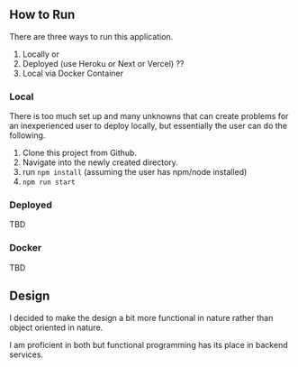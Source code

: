 ## How to Run

There are three ways to run this application.
1. Locally or
2. Deployed (use Heroku or Next or Vercel) ??
3. Local via Docker Container

### Local
There is too much set up and many unknowns that can create problems for an inexperienced user to deploy locally, but essentially the user can do the following.
1. Clone this project from Github.
2. Navigate into the newly created directory.
3. run `npm install` (assuming the user has npm/node installed)
4. `npm run start`

### Deployed

TBD
### Docker

TBD


## Design

I decided to make the design a bit more functional in nature rather than object oriented in nature.

I am proficient in both but functional programming has its place in backend services.